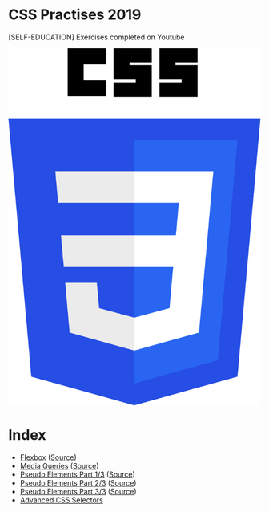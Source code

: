 # CSS Practises 2019
[SELF-EDUCATION] Exercises completed on Youtube

![CSS](css.png)

# Index
* [Flexbox](flexbox.html) ([Source](https://www.youtube.com/watch?v=JJSoEo8JSnc))
* [Media Queries](media-queries.html) ([Source](https://www.youtube.com/watch?v=4Av7ma4v46Y))
* [Pseudo Elements Part 1/3](pseudo-elements-part1.html) ([Source](https://www.youtube.com/watch?v=zGiirUiWslI))
* [Pseudo Elements Part 2/3](pseudo-elements-part2.html) ([Source](https://www.youtube.com/watch?v=xoRbkm8XgfQ))
* [Pseudo Elements Part 3/3](pseudo-elements-part3.html) ([Source](https://www.youtube.com/watch?v=djbtPnNmc0I))
* [Advanced CSS Selectors]()